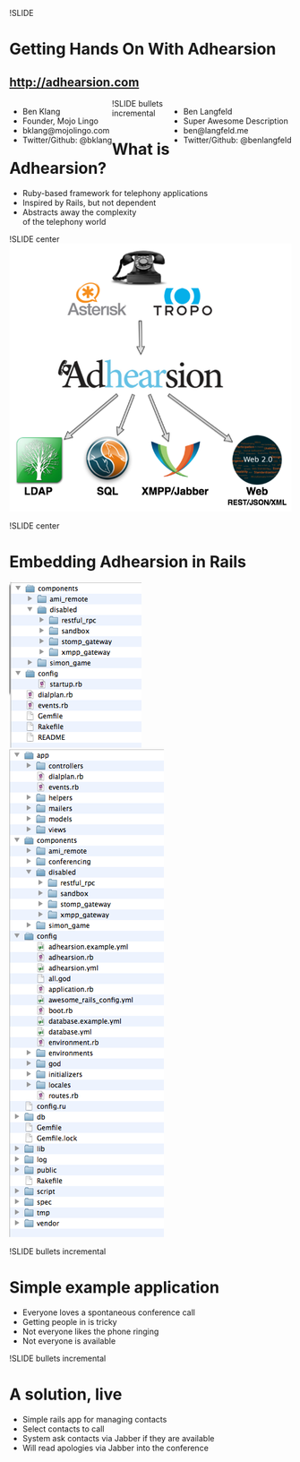 !SLIDE
# Getting Hands On With Adhearsion #
## http://adhearsion.com ##
<div class="author" style="float: left;">
  <ul>
    <li>Ben Klang</li>
    <li>Founder, Mojo Lingo</li>
    <li>bklang@mojolingo.com</li>
    <li>Twitter/Github: @bklang</li>
  </ul>
</div>
<div class="author" style="float: right;">
  <ul>
    <li>Ben Langfeld</li>
    <li>Super Awesome Description</li>
    <li>ben@langfeld.me</li>
    <li>Twitter/Github: @benlangfeld</li>
  </ul>
</div>

!SLIDE bullets incremental
# What is Adhearsion? #

* Ruby-based framework for telephony applications
* Inspired by Rails, but not dependent
* Abstracts away the complexity<br>of the telephony world

!SLIDE center
![feature_map.png](feature_map.png)

!SLIDE center
# Embedding Adhearsion in Rails #
![ahn_dir_structure.png](ahn_dir_structure.png)
![rails_dir_structure.png](rails_dir_structure.png)

!SLIDE bullets incremental
# Simple example application #

* Everyone loves a spontaneous conference call
* Getting people in is tricky
* Not everyone likes the phone ringing
* Not everyone is available

!SLIDE bullets incremental
# A solution, live #

* Simple rails app for managing contacts
* Select contacts to call
* System ask contacts via Jabber if they are available
* Will read apologies via Jabber into the conference
